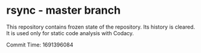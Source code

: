 # rsync - master branch

This repository contains frozen state of the repository.
Its history is cleared. It is used only for static code
analysis with Codacy.

Commit Time: 1691396084